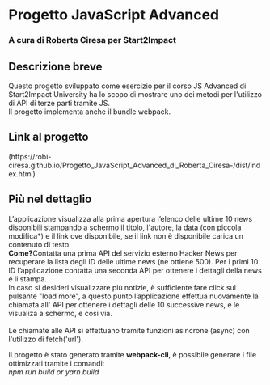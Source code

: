 <h1>Progetto JavaScript Advanced</h1>
<h3>A cura di Roberta Ciresa per Start2Impact</h3>

<h2>Descrizione breve</h2>
Questo progetto sviluppato come esercizio per il corso JS Advanced di Start2Impact University ha lo scopo di mostrare uno dei metodi per l'utilizzo di API di terze parti tramite JS.<br/>
Il progetto implementa anche il bundle webpack. <br/>

<h2>Link al progetto</h2>
(https://robi-ciresa.github.io/Progetto_JavaScript_Advanced_di_Roberta_Ciresa-/dist/index.html)

<h2>Più nel dettaglio</h2>
L’applicazione visualizza alla prima apertura l’elenco delle ultime 10 news disponibili stampando a schermo il titolo, l'autore, la data (con piccola modifica*) e il link ove disponibile, se il link non è disponibile carica un contenuto di testo.<br/> 
<strong>Come?</strong>Contatta una prima API del servizio esterno Hacker News per recuperare la lista degli ID delle ultime news (ne ottiene 500). Per i primi 10 ID l’applicazione contatta una seconda API per ottenere i dettagli della news e li stampa.<br/>
In caso si desideri visualizzare più notizie, è sufficiente fare click sul pulsante "load more", a questo punto l’applicazione effettua nuovamente la chiamata all' API per ottenere i dettagli delle 10 successive news, e le visualiza a schermo, e così via.<br/>
<br/>
Le chiamate alle API si effettuano tramite funzioni asincrone (async) con l'utilizzo di fetch('url').<br/>

Il progetto è stato generato tramite **webpack-cli**, è possibile generare i file ottimizzati tramite i comandi: <br/>
<i>npm run build<i/> or <i>yarn build<i/>
